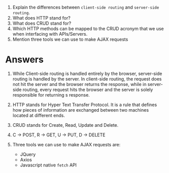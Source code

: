 1.  Explain the differences between `client-side routing` and `server-side routing`.
2.  What does HTTP stand for?
3.  What does CRUD stand for?
4.  Which HTTP methods can be mapped to the CRUD acronym that we use when interfacing with APIs/Servers.
5.  Mention three tools we can use to make AJAX requests

# Answers

1. While Client-side routing is handled entirely by the browser, server-side routing is handled by the server. In client-side routing, the request does not hit the server and the browser returns the response, while in server-side routing, every request hits the browser and the server is solely responsible for returning s response.
   

2. HTTP stands for Hyper Text Transfer Protocol. It is a rule that defines how pieces of information are exchanged between two machines located at different ends.

3. CRUD stands for Create, Read, Update and Delete.
   
4. C -> POST, R -> GET, U -> PUT, D -> DELETE
   
5. Three tools we can use to make AJAX requests are:
   - JQuery
   - Axios
   - Javascript native `fetch` API
